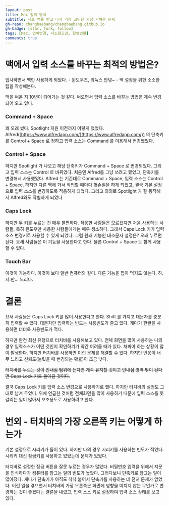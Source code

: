 ```yaml
---
layout: post
title: Mac 입력 방식
subtitle: 새로 맥을 받고 나서 가장 고민한 가장 가벼운 문제
gh-repo: changbaebang/changbaebang.github.io
gh-badge: [star, fork, follow]
tags: [Mac, 언어변경, 사소한고민, 한영변환]
comments: true
---
```


# 맥에서 입력 소스를 바꾸는 최적의 방법은?

입사하면서 맥만 사용하게 되었다. - 윈도우즈, 리눅스 안녕~ -  맥 설정을 위한 소소한 팁을 작성해본다.

맥을 써온 지 10년이 되어가는 것 같다. 써오면서 입력 소스를 바꾸는 방법은 계속 변경되어 오고 있다.

### Command + Space

꽤 오래 썼다. Spotlight 지원 이전까지 이렇게 했었다. Alfred([https://www.alfredapp.com/](https://www.alfredapp.com/)) 의 단축키를 Control + Space 로 정하고 입력 소스는 Command 를 이용해서 변경했었다.

### Control + Space

하지만 Spotlight 가 나오고 해당 단축키가 Command + Space 로 변경되었다. 그리고 입력 소스는 Control 로 바뀌었다. 처음엔 Alfred를 그냥 쓰려고 했었고, 단축키를 변경해서 사용했었다. Alfred 는 기존대로 Command + Space, 입력 소스는 Control + Space. 하지만 다른 맥에 가서 작업할 때마다 헛손질을 하게 되었고, 결국 기본 설정으로 입력 소스를 변경하도록 적응하게 되었다. 그리고 의외로 Spotlight 가 잘 동작해서 Alfred와도 작별하게 되었다

### Caps Lock

하지만 두 키를 누르는 건 매우 불편하다. 적응한 사람들은 모르겠지만 처음 사용하는 사람들, 특히 윈도우만 사용한 사람들에게는 매우 생소하다. 그래서 Caps Lock 키가 입력소스 변경키로 사용할 수 있게 되었다. 그럼 원래 기능인 대소문자 설정은? 오래 누르면 된다. 요새 사람들은 이 기능을 사용한다고 한다. 물론 Control + Space 도 함께 사용할 수 있다.

### Touch Bar

이것이 가능하다. 이것이 보다 일반 컴퓨터와 같다. 다른 기능을 잡아 먹지도 않는다. 하.지.만... 느리다.

# 결론

요새 사람들은 Caps Lock  키를 많이 사용한다고 한다. Shift 를 가지고 대문자를 충분히 입력할 수 있다. 대문자만 입력하는 빈도는 사용빈도가 줄고 있다. 게다가 한글을 사용하면 더더욱 사용빈도가 적다.

하지만 완전 최신 유행으로 터치바를 사용해보고 있다. 전체 화면을 많이 사용하는 나의 경우 입력소스가 어떤 것인지 확인하기가 약간 어려울 때가 있다. 처봐야 하는 상황이 많이 발생한다. 하지만 터치바를 사용하면 이런 문제를 해결할 수 있다. 하지만 반응이 너무 느리고 신뢰도(눌렀을 때 변경되는 확률)이 조금 낮다.

~~터치바를 누르는 것이 인내심 범위에 든다면 계속 유지할 것이고
인내심 영역 밖이 된다면 Caps Lock 키로 돌아갈 것이다.~~

결국 Caps Lock 키를 입력 소스 변경으로 사용하기로 했다. 하지만 터치바의 설정도 그대로 남겨 두었다. 위에 언급한 것처럼 전체화면을 많이 사용하기 때문에 입력 소스를 헛갈리는 일이 많아서 보조용도로 사용하려고 한다.

# 번외 - 터치바의 가장 오른쪽 키는 어떻게 하는가

기본 설정으로 시리키가 들어 있다. 하지만 나의 경우 시리키를 사용하는 빈도가 적었다. 시리키 대신 잠금키를 사용하고 있었는데 문제가 있었다.

터치바로 설정한 잠금 버튼을 잘못 누르는 경우가 많았다. 비밀번호 입력을 위해서 지문을 인식하다가 컴퓨터를 잠그는 일의 빈도가 높았다. 그러다보니 단축키로 잠그는 일이 많아졌다. 게다가 단축키가 아직도 착착 붙어서 단축키를 사용하는 데 전혀 문제가 없었다. 이런 일을 겪으면서 터치바의 가장 오른쪽은 화면에 영향을 미치지 않는 무언가로 변경하는 것이 좋겠다는 결론을 내렸고, 입력 소스 키로 설정하여 입력 소스 상태를 보고 있다.
